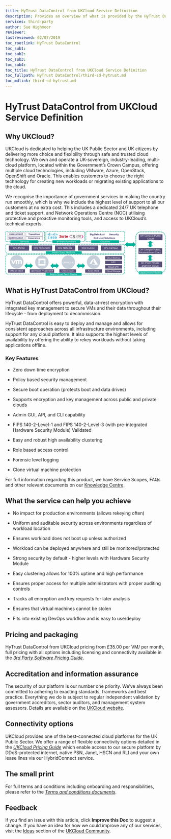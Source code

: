```yaml
---
title: HyTrust DataControl from UKCloud Service Definition
description: Provides an overview of what is provided by the HyTrust DataControl from UKCloud service
services: third-party
author: Sue Highmoor
reviewer:
lastreviewed: 02/07/2019
toc_rootlink: HyTrust DataControl
toc_sub1: 
toc_sub2:
toc_sub3:
toc_sub4:
toc_title: HyTrust DataControl from UKCloud Service Definition
toc_fullpath: HyTrust DataControl/third-sd-hytrust.md
toc_mdlink: third-sd-hytrust.md
---
```


# HyTrust DataControl from UKCloud Service Definition

## Why UKCloud?

UKCloud is dedicated to helping the UK Public Sector and UK citizens by delivering more choice and flexibility through safe and trusted cloud technology. We own and operate a UK-sovereign, industry-leading, multi-cloud platform, located within the Government’s Crown Campus, offering multiple cloud technologies, including VMware, Azure, OpenStack, OpenShift and Oracle. This enables customers to choose the right technology for creating new workloads or migrating existing applications to the cloud.

We recognise the importance of government services in making the country run smoothly, which is why we include the highest level of support to all our customers at no extra cost. This includes a dedicated 24/7 UK telephone and ticket support, and Network Operations Centre (NOC) utilising protective and proactive monitoring tools, and access to UKCloud’s technical experts.

![UKCloud services](images/ukc-services.png)

## What is HyTrust DataControl from UKCloud?

HyTrust DataControl offers powerful, data-at-rest encryption with integrated key management to secure VMs and their data throughout their lifecycle - from deployment to decommission.

HyTrust DataControl is easy to deploy and manage and allows for consistent approaches across all infrastructure environments, including support for any cloud platform. It also supports the highest levels of availability by offering the ability to rekey workloads without taking applications offline.

### Key Features

- Zero down time encryption

- Policy based security management

- Secure boot operation (protects boot and data drives)

- Supports encryption and key management across public and private clouds

- Admin GUI, API, and CLI capability

- FIPS 140-2-Level-1 and FIPS 140-2-Level-3 (with pre-integrated Hardware Security Module) Validated

- Easy and robust high availability clustering

- Role based access control

- Forensic level logging

- Clone virtual machine protection

For full information regarding this product, we have Service Scopes, FAQs and other relevant documents on our [Knowledge Centre](https://docs.ukcloud.com).

## What the service can help you achieve

- No impact for production environments (allows rekeying often)

- Uniform and auditable security across environments regardless of workload location

- Ensures workload does not boot up unless authorized

- Workload can be deployed anywhere and still be monitored/protected

- Strong security by default - higher levels with Hardware Security Module

- Easy clustering allows for 100% uptime and high performance

- Ensures proper access for multiple administrators with proper auditing controls

- Tracks all encryption and key requests for later analysis

- Ensures that virtual machines cannot be stolen

- Fits into existing DevOps workflow and is easy to use/deploy

## Pricing and packaging

HyTrust DataControl from UKCloud pricing from £35.00 per VM/ per month, full pricing with all options including licensing and connectivity available in the [*3rd Party Software Pricing Guide*](https://ukcloud.com/3rd-party-pricing-guide).

## Accreditation and information assurance

The security of our platform is our number one priority. We’ve always been committed to adhering to exacting standards, frameworks and best practice. Everything we do is subject to regular independent validation by government accreditors, sector auditors, and management system assessors. Details are available on the [UKCloud website](https://ukcloud.com/governance/).

## Connectivity options

UKCloud provides one of the best-connected cloud platforms for the UK Public Sector. We offer a range of flexible connectivity options detailed in the [*UKCloud Pricing Guide*](https://ukcloud.com/wp-content/uploads/2019/06/ukcloud-pricing-guide-11.0.pdf) which enable access to our secure platform by DDoS-protected internet, native PSN, Janet, HSCN and RLI and your own lease lines via our HybridConnect service.

## The small print

For full terms and conditions including onboarding and responsibilities, please refer to the [*Terms and conditions documents*](../other/other-ref-terms-and-conditions.md).

## Feedback

If you find an issue with this article, click **Improve this Doc** to suggest a change. If you have an idea for how we could improve any of our services, visit the [Ideas](https://community.ukcloud.com/ideas) section of the [UKCloud Community](https://community.ukcloud.com).
